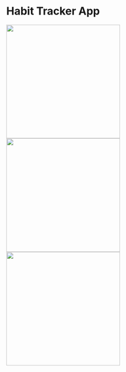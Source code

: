 # Habit Tracker App

<img src="https://github.com/user-attachments/assets/0f1589c5-5caf-4e5d-8fd9-85347e81a5c8" width="300">
<img src="https://github.com/user-attachments/assets/2544f78d-cadc-491f-b145-72caf03f821a" width="300">
<img src="https://github.com/user-attachments/assets/75e31d70-8c77-4657-a70a-1a5cafc9027f" width="300">

